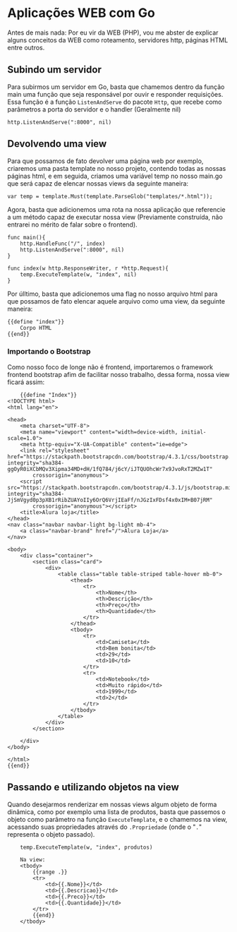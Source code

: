 # **Aplicações WEB com Go**
Antes de mais nada: Por eu vir da WEB (PHP), vou me abster de explicar alguns conceitos da WEB como roteamento, servidores http, páginas HTML entre outros.

## **Subindo um servidor**
Para subirmos um servidor em Go, basta que chamemos dentro da função main uma função que seja responsável por ouvir e responder requisições. Essa função é a função `ListenAndServe` do pacote `Http`, que recebe como parâmetros a porta do servidor e o handler (Geralmente nil)

    http.ListenAndServe(":8000", nil)


## **Devolvendo uma view**
Para que possamos de fato devolver uma página web por exemplo, criaremos uma pasta template no nosso projeto, contendo todas as nossas páginas html, e em seguida, criamos uma variável temp no nosso main.go que será capaz de elencar nossas views da seguinte maneira:

    var temp = template.Must(template.ParseGlob("templates/*.html"));

Agora, basta que adicionemos uma rota na nossa aplicação que referencie a um método capaz de executar nossa view (Previamente construída, não entrarei no mérito de falar sobre o frontend).

    func main(){
        http.HandleFunc("/", index)
        http.ListenAndServe(":8000", nil)
    }

    func index(w http.ResponseWriter, r *http.Request){
        temp.ExecuteTemplate(w, "index", nil)
    }

Por úlltimo, basta que adicionemos uma flag no nosso arquivo html para que possamos de fato elencar aquele arquivo como uma view, da seguinte maneira:

    {{define "index"}}
        Corpo HTML
    {{end}}

### **Importando o Bootstrap**
Como nosso foco de longe não é frontend, importaremos o framework frontend bootstrap afim de facilitar nosso trabalho, dessa forma, nossa view ficará assim: 

        {{define "Index"}}
    <!DOCTYPE html>
    <html lang="en">

    <head>
        <meta charset="UTF-8">
        <meta name="viewport" content="width=device-width, initial-scale=1.0">
        <meta http-equiv="X-UA-Compatible" content="ie=edge">
        <link rel="stylesheet" href="https://stackpath.bootstrapcdn.com/bootstrap/4.3.1/css/bootstrap.min.css" integrity="sha384-ggOyR0iXCbMQv3Xipma34MD+dH/1fQ784/j6cY/iJTQUOhcWr7x9JvoRxT2MZw1T"
            crossorigin="anonymous">
        <script src="https://stackpath.bootstrapcdn.com/bootstrap/4.3.1/js/bootstrap.min.js" integrity="sha384-JjSmVgyd0p3pXB1rRibZUAYoIIy6OrQ6VrjIEaFf/nJGzIxFDsf4x0xIM+B07jRM"
            crossorigin="anonymous"></script>
        <title>Alura loja</title>
    </head>
    <nav class="navbar navbar-light bg-light mb-4">
        <a class="navbar-brand" href="/">Alura Loja</a>
    </nav>

    <body>
        <div class="container">
            <section class="card">
                <div>
                    <table class="table table-striped table-hover mb-0">
                        <thead>
                            <tr>
                                <th>Nome</th>
                                <th>Descrição</th>
                                <th>Preço</th>
                                <th>Quantidade</th>
                            </tr>
                        </thead>
                        <tbody>
                            <tr>
                                <td>Camiseta</td>
                                <td>Bem bonita</td>
                                <td>29</td>
                                <td>10</td>
                            </tr>
                            <tr>
                                <td>Notebook</td>
                                <td>Muito rápido</td>
                                <td>1999</td>
                                <td>2</td>
                            </tr>
                        </tbody>
                    </table>
                </div>
            </section>

        </div>
    </body>

    </html>
    {{end}}

## **Passando e utilizando objetos na view**
Quando desejarmos renderizar em nossas views algum objeto de forma dinâmica, como por exemplo uma lista de produtos, basta que passemos o objeto como parâmetro na função `ExecuteTemplate`, e o chamemos na view, acessando suas propriedades através do `.Propriedade` (onde o "`.`" representa o objeto passado).

    	temp.ExecuteTemplate(w, "index", produtos)

        Na view:
        <tbody>
            {{range .}}
            <tr>
                <td>{{.Nome}}</td>
                <td>{{.Descricao}}</td>
                <td>{{.Preco}}</td>
                <td>{{.Quantidade}}</td>
            </tr>
            {{end}}
        </tbody>

